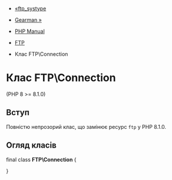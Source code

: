 - [«ftp_systype](function.ftp-systype.md)
- [Gearman »](book.gearman.md)

- [PHP Manual](index.md)
- [FTP](book.ftp.md)
- Клас FTP\Connection

# Клас FTP\Connection

(PHP 8 \>= 8.1.0)

## Вступ

Повністю непрозорий клас, що замінює ресурс `ftp` у PHP 8.1.0.

## Огляд класів

final class **FTP\Connection** {

}
